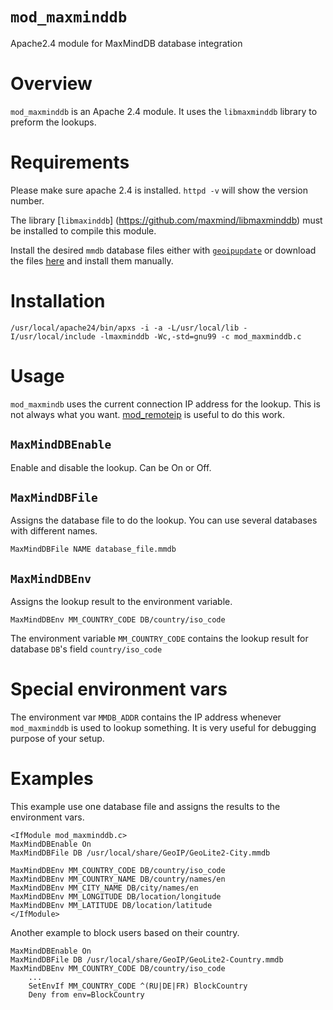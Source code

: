 `mod_maxminddb`
=============

Apache2.4 module for MaxMindDB database integration

Overview
========

`mod_maxminddb` is an Apache 2.4 module. It uses the `libmaxminddb` library to
preform the lookups.

Requirements
============

 Please make sure apache 2.4 is installed.
`httpd -v` will show the version number.

The library [`libmaxinddb`] (https://github.com/maxmind/libmaxminddb) must be
installed to compile this module.

Install the desired `mmdb` database files either with
[`geoipupdate`](https://github.com/maxmind/geoipupdate)
or download the files [here](http://dev.maxmind.com/geoip/geoip2/geolite2/) and
install them manually.

Installation
============

    /usr/local/apache24/bin/apxs -i -a -L/usr/local/lib -I/usr/local/include -lmaxminddb -Wc,-std=gnu99 -c mod_maxminddb.c

Usage
=====

`mod_maxmindb` uses the current connection IP address for the lookup. This is
not always what you want.
[mod_remoteip](http://httpd.apache.org/docs/current/mod/mod_remoteip.html) is
useful to do this work.


## `MaxMindDBEnable`
Enable and disable the lookup. Can be On or Off.

## `MaxMindDBFile`
Assigns the database file to do the lookup. You can use several databases with
different names.

    MaxMindDBFile NAME database_file.mmdb

## `MaxMindDBEnv`
Assigns the lookup result to the environment variable.

    MaxMindDBEnv MM_COUNTRY_CODE DB/country/iso_code

The environment variable `MM_COUNTRY_CODE` contains the lookup result for
database `DB`'s field `country/iso_code`

Special environment vars
========================

The environment var `MMDB_ADDR` contains the IP address whenever `mod_maxminddb`
is used to lookup something. It is very useful for debugging purpose of your
setup.

Examples
========

This example use one database file and assigns the results to the environment
vars.

    <IfModule mod_maxminddb.c>
	MaxMindDBEnable On
	MaxMindDBFile DB /usr/local/share/GeoIP/GeoLite2-City.mmdb

	MaxMindDBEnv MM_COUNTRY_CODE DB/country/iso_code
	MaxMindDBEnv MM_COUNTRY_NAME DB/country/names/en
	MaxMindDBEnv MM_CITY_NAME DB/city/names/en
	MaxMindDBEnv MM_LONGITUDE DB/location/longitude
	MaxMindDBEnv MM_LATITUDE DB/location/latitude
    </IfModule>

Another example to block users based on their country.

	MaxMindDBEnable On
	MaxMindDBFile DB /usr/local/share/GeoIP/GeoLite2-Country.mmdb
	MaxMindDBEnv MM_COUNTRY_CODE DB/country/iso_code
        ...
        SetEnvIf MM_COUNTRY_CODE ^(RU|DE|FR) BlockCountry
        Deny from env=BlockCountry

